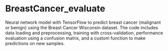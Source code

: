 # BreastCancer_evaluate
Neural network model with TensorFlow to predict breast cancer (malignant or benign) using the Breast Cancer Wisconsin dataset. The code includes data loading and preprocessing, training with cross-validation, performance evaluation using a confusion matrix, and a custom function to make predictions on new samples.
